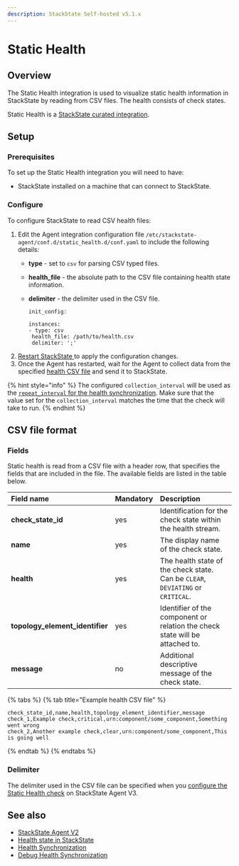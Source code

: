 ```yaml
---
description: StackState Self-hosted v5.1.x 
---
```


# Static Health

## Overview

The Static Health integration is used to visualize static health information in StackState by reading from CSV files. The health consists of check states.

Static Health is a [StackState curated integration](/stackpacks/integrations/about_integrations.md#stackstate-curated-integrations).

## Setup

### Prerequisites

To set up the Static Health integration you will need to have:

* StackState [](../../setup/agent/about-stackstate-agent.md) installed on a machine that can connect to StackState.

### Configure

To configure StackState  to read CSV health files:

1. Edit the Agent integration configuration file `/etc/stackstate-agent/conf.d/static_health.d/conf.yaml` to include the following details:
   * **type** - set to `csv` for parsing CSV typed files.
   * **health\_file** - the absolute path to the CSV file containing health state information.
   * **delimiter** - the delimiter used in the CSV file.

     ```text
     init_config:

     instances:
     - type: csv
      health_file: /path/to/health.csv
      delimiter: ';'
     ```
2. [Restart StackState ](../../setup/agent/about-stackstate-agent.md#deployment) to apply the configuration changes.
3. Once the Agent has restarted, wait for the Agent to collect data from the specified [health CSV file](static_health.md#csv-file-format) and send it to StackState.

{% hint style="info" %}
The configured `collection_interval` will be used as the [`repeat_interval` for the health synchronization](../../../configure/health/health-synchronization.md#repeat-interval). Make sure that the value set for the `collection_interval` matches the time that the check will take to run.
{% endhint %}

## CSV file format

### Fields

Static health is read from a CSV file with a header row, that specifies the fields that are included in the file. The available fields are listed in the table below.

| Field name | Mandatory | Description                                                                     |
| :--- | :--- |:--------------------------------------------------------------------------------|
| **check\_state\_id** | yes | Identification for the check state within the health stream.                   |
| **name** | yes | The display name of the check state.                                           |
| **health** | yes | The health state of the check state. Can be `CLEAR`, `DEVIATING` or `CRITICAL`. |
| **topology\_element\_identifier** | yes | Identifier of the component or relation the check state will be attached to.   |
| **message** | no | Additional descriptive message of the check state.                             |

{% tabs %}
{% tab title="Example health CSV file" %}
```text
check_state_id,name,health,topology_element_identifier,message
check_1,Example check,critical,urn:component/some_component,Something went wrong
check_2,Another example check,clear,urn:component/some_component,This is going well
```
{% endtab %}
{% endtabs %}

### Delimiter

The delimiter used in the CSV file can be specified when you [configure the Static Health check](static_health.md#configure) on StackState Agent V3.

## See also

* [StackState Agent V2](../../setup/agent/about-stackstate-agent.md)
* [Health state in StackState](../../use/concepts/health-state.md)
* [Health Synchronization](../../configure/health/health-synchronization.md)
* [Debug Health Synchronization](../../configure/health/debug-health-sync.md)

